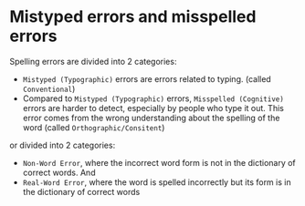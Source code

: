# Mistyped errors and misspelled errors

Spelling errors are divided into 2 categories:

 - `Mistyped (Typographic)` errors are errors related to typing. (called `Conventional`)
 - Compared to `Mistyped (Typographic)` errors, `Misspelled (Cognitive)` errors are harder to detect, especially by people who type it out. This error comes from the wrong understanding about the spelling of the word (called `Orthographic/Consitent`)

or divided into 2 categories:
- `Non-Word Error`, where the incorrect word form is not in the dictionary of correct words. And
- `Real-Word Error`, where the word is spelled incorrectly but its form is in the dictionary of correct words